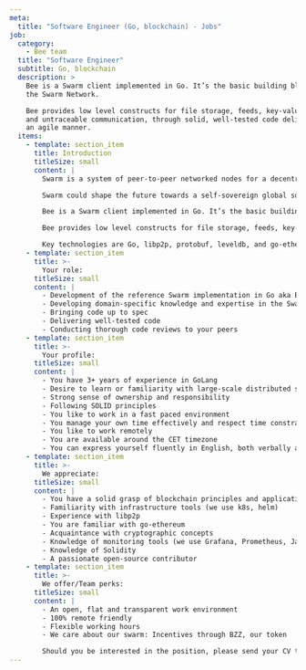 ```yaml
---
meta:
  title: "Software Engineer (Go, blockchain) - Jobs"
job:
  category:
    - Bee team
  title: "Software Engineer"
  subtitle: Go, blockchain
  description: >
    Bee is a Swarm client implemented in Go. It’s the basic building block for
    the Swarm Network. 

    Bee provides low level constructs for file storage, feeds, key-value stores
    and untraceable communication, through solid, well-tested code delivered in
    an agile manner.
  items:
    - template: section_item
      title: Introduction
      titleSize: small
      content: |
        Swarm is a system of peer-to-peer networked nodes for a decentralised storage and communication service.

        Swarm could shape the future towards a self-sovereign global society and permissionless open markets. On Swarm, applications run autonomously yet securely in a planetary-scale deployment and execution environment.

        Bee is a Swarm client implemented in Go. It’s the basic building block for the Swarm Network.

        Bee provides low level constructs for file storage, feeds, key-value stores and untraceable communication, through solid, well-tested code delivered in an agile manner.

        Key technologies are Go, libp2p, protobuf, leveldb, and go-ethereum, as well as various cryptographic libraries.
    - template: section_item
      title: >-
        Your role:
      titleSize: small
      content: |
        - Development of the reference Swarm implementation in Go aka Bee
        - Developing domain-specific knowledge and expertise in the Swarm incentive layer implementation
        - Bringing code up to spec
        - Delivering well-tested code
        - Conducting thorough code reviews to your peers
    - template: section_item
      title: >-
        Your profile:
      titleSize: small
      content: |
        - You have 3+ years of experience in GoLang
        - Desire to learn or familiarity with large-scale distributed systems
        - Strong sense of ownership and responsibility
        - Following SOLID principles
        - You like to work in a fast paced environment
        - You manage your own time effectively and respect time constraints
        - You like to work remotely
        - You are available around the CET timezone
        - You can express yourself fluently in English, both verbally and in writing
    - template: section_item
      title: >-
        We appreciate:
      titleSize: small
      content: |
        - You have a solid grasp of blockchain principles and application design considerations
        - Familiarity with infrastructure tools (we use k8s, helm)
        - Experience with libp2p
        - You are familiar with go-ethereum
        - Acquaintance with cryptographic concepts
        - Knowledge of monitoring tools (we use Grafana, Prometheus, Jaeger and OpenTracing)
        - Knowledge of Solidity
        - A passionate open-source contributor
    - template: section_item
      title: >-
        We offer/Team perks:
      titleSize: small
      content: |
        - An open, flat and transparent work environment
        - 100% remote friendly
        - Flexible working hours
        - We care about our swarm: Incentives through BZZ, our token

        Should you be interested in the position, please send your CV to talent@ethswarm.org
---
```

